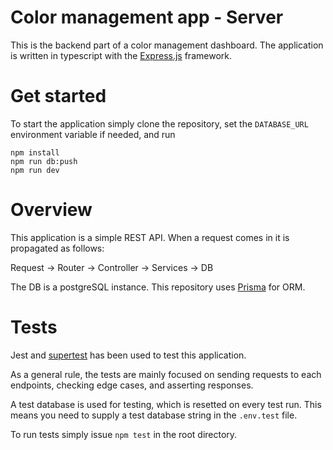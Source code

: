 # Color management app - Server

This is the backend part of a color management dashboard. The application is written in typescript with the [Express.js](https://github.com/expressjs/express) framework.

# Get started

To start the application simply clone the repository, set the `DATABASE_URL` environment variable if needed, and run 

```
npm install
npm run db:push
npm run dev
```

# Overview

This application is a simple REST API. When a request comes in it is propagated as follows:

Request -> Router -> Controller -> Services -> DB

The DB is a postgreSQL instance. This repository uses [Prisma](https://github.com/prisma/prisma) for ORM.

# Tests

Jest and [supertest](https://github.com/visionmedia/supertest) has been used to test this application.

As a general rule, the tests are mainly focused on sending requests to each endpoints, checking edge cases, and asserting responses.

A test database is used for testing, which is resetted on every test run. This means you need to supply a test database string in the `.env.test` file.

To run tests simply issue `npm test` in the root directory.